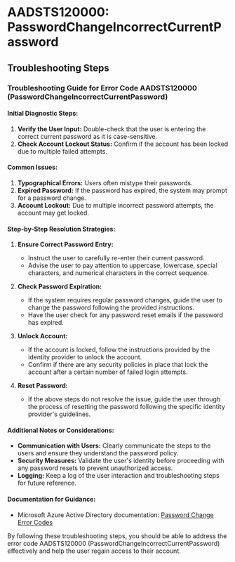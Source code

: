 # AADSTS120000: PasswordChangeIncorrectCurrentPassword


## Troubleshooting Steps
### Troubleshooting Guide for Error Code AADSTS120000 (PasswordChangeIncorrectCurrentPassword)

#### Initial Diagnostic Steps:
1. **Verify the User Input:** Double-check that the user is entering the correct current password as it is case-sensitive.
2. **Check Account Lockout Status:** Confirm if the account has been locked due to multiple failed attempts.

#### Common Issues:
1. **Typographical Errors:** Users often mistype their passwords.
2. **Expired Password:** If the password has expired, the system may prompt for a password change.
3. **Account Lockout:** Due to multiple incorrect password attempts, the account may get locked.

#### Step-by-Step Resolution Strategies:
1. **Ensure Correct Password Entry:**
    - Instruct the user to carefully re-enter their current password.
    - Advise the user to pay attention to uppercase, lowercase, special characters, and numerical characters in the correct sequence.

2. **Check Password Expiration:**
    - If the system requires regular password changes, guide the user to change the password following the provided instructions.
    - Have the user check for any password reset emails if the password has expired.

3. **Unlock Account:**
    - If the account is locked, follow the instructions provided by the identity provider to unlock the account.
    - Confirm if there are any security policies in place that lock the account after a certain number of failed login attempts.

4. **Reset Password:**
    - If the above steps do not resolve the issue, guide the user through the process of resetting the password following the specific identity provider's guidelines.

#### Additional Notes or Considerations:
- **Communication with Users:** Clearly communicate the steps to the users and ensure they understand the password policy.
- **Security Measures:** Validate the user's identity before proceeding with any password resets to prevent unauthorized access.
- **Logging:** Keep a log of the user interaction and troubleshooting steps for future reference.

#### Documentation for Guidance:
- Microsoft Azure Active Directory documentation: [Password Change Error Codes](https://docs.microsoft.com/en-us/azure/active-directory/manage-apps/password-change-error-codes)

By following these troubleshooting steps, you should be able to address the error code AADSTS120000 (PasswordChangeIncorrectCurrentPassword) effectively and help the user regain access to their account.